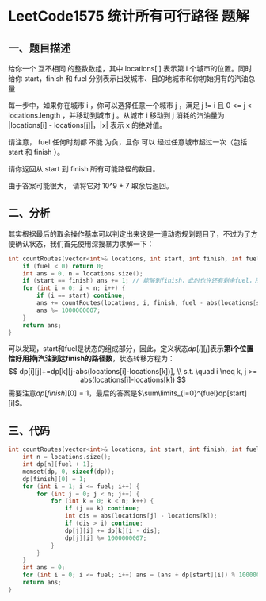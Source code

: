 # LeetCode1575 统计所有可行路径 题解

## 一、题目描述

给你一个 互不相同 的整数数组，其中 locations[i] 表示第 i 个城市的位置。同时给你 start，finish 和 fuel 分别表示出发城市、目的地城市和你初始拥有的汽油总量

每一步中，如果你在城市 i ，你可以选择任意一个城市 j ，满足  j != i 且 0 <= j < locations.length ，并移动到城市 j 。从城市 i 移动到 j 消耗的汽油量为 |locations[i] - locations[j]|，|x| 表示 x 的绝对值。

请注意， fuel 任何时刻都 不能 为负，且你 可以 经过任意城市超过一次（包括 start 和 finish ）。

请你返回从 start 到 finish 所有可能路径的数目。

由于答案可能很大， 请将它对 10^9 + 7 取余后返回。



## 二、分析

其实根据最后的取余操作基本可以判定出来这是一道动态规划题目了，不过为了方便确认状态，我们首先使用深搜暴力求解一下：

```c++
int countRoutes(vector<int>& locations, int start, int finish, int fuel) {
    if (fuel < 0) return 0;
    int ans = 0, n = locations.size();
    if (start == finish) ans += 1; // 能够到finish，此时也许还有剩余fuel，所以后面状态定义使用的限定“恰好用完”。
    for (int i = 0; i < n; i++) {
        if (i == start) continue;
        ans += countRoutes(locations, i, finish, fuel - abs(locations[start] - locations[i]));
        ans %= 1000000007;
    }
    return ans;
}
```

可以发现，start和fuel是状态的组成部分，因此，定义状态$dp[i][j]$表示**第i个位置恰好用掉j汽油到达finish的路径数**，状态转移方程为：
$$
dp[i][j]+=dp[k][j-abs(locations[i]-locations[k])], \\
s.t. \quad i \neq k, j >= abs(locations[i]-locations[k])
$$
需要注意$dp[finish][0]=1$，最后的答案是$\sum\limits_{i=0}^{fuel}dp[start][i]$。



## 三、代码

```c++
int countRoutes(vector<int>& locations, int start, int finish, int fuel) {
    int n = locations.size();
    int dp[n][fuel + 1];
    memset(dp, 0, sizeof(dp));
    dp[finish][0] = 1;
    for (int i = 1; i <= fuel; i++) {
        for (int j = 0; j < n; j++) {
            for (int k = 0; k < n; k++) {
                if (j == k) continue;
                int dis = abs(locations[j] - locations[k]);
                if (dis > i) continue;
                dp[j][i] += dp[k][i - dis];
                dp[j][i] %= 1000000007;
            }
        }
    }
    int ans = 0;
    for (int i = 0; i <= fuel; i++) ans = (ans + dp[start][i]) % 1000000007;
    return ans;
}
```

